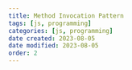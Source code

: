 ```yaml
---
title: Method Invocation Pattern
tags: [js, programming]
categories: [js, programming]
date created: 2023-08-05
date modified: 2023-08-05
order: 2
---
```

